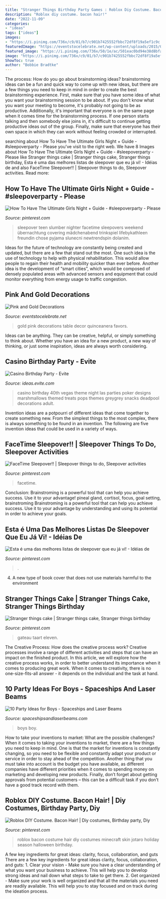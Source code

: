 ```yaml
---
title: "Stranger Things Birthday Party Games : Roblox Diy Costume. Bacon Hair!"
description: "Roblox diy costume. bacon hair!"
date: "2022-11-09"
categories:
- "ideas"
tags: ["ideas"]
images:
- "https://i.pinimg.com/736x/c9/01/b7/c901b7425552fbbc72df8f19a5ef1c9c.jpg"
featuredImage: "https://eventstocelebrate.net/wp-content/uploads/2015/03/Pink-and-Gold-Party-Table-Decor-eventstocelebrate.net-LoveDoveFruits-ad.jpg"
featured_image: "https://i.pinimg.com/736x/50/1e/ac/501eac0bd94e38d8bfa580bdc5ca18c5.jpg"
image: "https://i.pinimg.com/736x/c9/01/b7/c901b7425552fbbc72df8f19a5ef1c9c.jpg"
ShowToc: true
author: "Bobbie Bradtke"
---
```



The process: How do you go about brainstorming ideas?
brainstorming ideas can be a fun and quick way to come up with new ideas, but there are a few things you need to keep in mind in order to create the best brainstorming experience. First, make sure that you have some idea of what you want your brainstorming session to be about. If you don't know what you want your meeting to become, it's probably not going to be as productive. Additionally, it's important that everyone is on the same page when it comes time for the brainstorming process. If one person starts talking and then somebody else joins in, it's difficult to continue getting productive ideas out of the group. Finally, make sure that everyone has their own space in which they can work without feeling crowded or interrupted.

	

		
searching about How To Have The Ultimate Girls Night + Guide - #sleepoverparty - Please you've visit to the right web. We have 8 Images about How To Have The Ultimate Girls Night + Guide - #sleepoverparty - Please like Stranger things cake | Stranger things cake, Stranger things birthday, Esta é uma das melhores listas de sleepover que eu já vi! - Idéias de and also FaceTime Sleepover!! | Sleepover things to do, Sleepover activities. Read more:
		
    
## How To Have The Ultimate Girls Night + Guide - #sleepoverparty - Please

<img loading=lazy src="https://i.pinimg.com/736x/a4/5a/de/a45ade5d810bf1ea25f6b68af2ab754c.jpg" onerror="this.onerror=null;this.src='https://tse4.mm.bing.net/th?id=OIP.0PLSnuQhVBC-TFmUsJghdwHaLG&amp;pid=15.1';" alt="How To Have The Ultimate Girls Night + Guide - #sleepoverparty - Please">

_Source: pinterest.com_

>sleepover teen slumber nighter facetime sleepovers weekend übernachtung covering mädchenabend trinkspiel lifebykathleen freundin chose pyjama slunecni newtrendspin dolanim. 

	

Ideas for the future of technology are constantly being created and updated, but there are a few that stand out the most. One such idea is the use of technology to help with physical rehabilitation. This would allow people to regain their health and mobility quicker than ever before. Another idea is the development of “smart cities”, which would be composed of densely populated areas with advanced sensors and equipment that could monitor everything from energy usage to traffic congestion.

    
## Pink And Gold Decorations

<img loading=lazy src="https://eventstocelebrate.net/wp-content/uploads/2015/03/Pink-and-Gold-Party-Table-Decor-eventstocelebrate.net-LoveDoveFruits-ad.jpg" onerror="this.onerror=null;this.src='https://tse4.mm.bing.net/th?id=OIP.CaugqxTKmIDuX8H22JsTZwHaKW&amp;pid=15.1';" alt="Pink and Gold Decorations">

_Source: eventstocelebrate.net_

>gold pink decorations table decor quinceanera favors. 

	

Ideas can be anything. They can be creative, helpful, or simply something to think about. Whether you have an idea for a new product, a new way of thinking, or just some inspiration, ideas are always worth considering.

    
## Casino Birthday Party - Evite

<img loading=lazy src="http://ideas.evite.com/media/Marshmallow-Skewers.jpg" onerror="this.onerror=null;this.src='https://tse3.mm.bing.net/th?id=OIP.ot4YZUyLTWjpQDTsKpsygQHaLH&amp;pid=15.1';" alt="Casino Birthday Party - Evite">

_Source: ideas.evite.com_

>casino birthday 40th vegas theme night las parties poker designs marshmallows themed treats pops themes greygrey snacks deadpool decorations adult. 

	

Invention ideas are a potpourri of different ideas that come together to create something new. From the simplest things to the most complex, there is always something to be found in an invention. The following are five invention ideas that could be used in a variety of ways.

    
## FaceTime Sleepover!! | Sleepover Things To Do, Sleepover Activities

<img loading=lazy src="https://i.pinimg.com/736x/10/30/e3/1030e36f6468c46f0e64fb08a759e91d.jpg" onerror="this.onerror=null;this.src='https://tse1.mm.bing.net/th?id=OIP.K5CIgkRcDs48s1O1PDOhpgHaJ3&amp;pid=15.1';" alt="FaceTime Sleepover!! | Sleepover things to do, Sleepover activities">

_Source: pinterest.com_

>facetime. 

	

Conclusion: Brainstroming is a powerful tool that can help you achieve success. Use it to your advantage!
pineal gland, cortisol, focus, goal setting, brainstroming
Brainstroming is a powerful tool that can help you achieve success. Use it to your advantage by understanding and using its potential in order to achieve your goals.

    
## Esta é Uma Das Melhores Listas De Sleepover Que Eu Já Vi! - Idéias De

<img loading=lazy src="https://i.pinimg.com/736x/c9/01/b7/c901b7425552fbbc72df8f19a5ef1c9c.jpg" onerror="this.onerror=null;this.src='https://tse1.mm.bing.net/th?id=OIP.bceSlomFwtiywziSJqnHwwHaJ3&amp;pid=15.1';" alt="Esta é uma das melhores listas de sleepover que eu já vi! - Idéias de">

_Source: pinterest.com_

>. 

	

4. A new type of book cover that does not use materials harmful to the environment 

    
## Stranger Things Cake | Stranger Things Cake, Stranger Things Birthday

<img loading=lazy src="https://i.pinimg.com/736x/0e/73/c6/0e73c6014683351f8d787dad64e38446.jpg" onerror="this.onerror=null;this.src='https://tse3.mm.bing.net/th?id=OIP.1z4-ajA9IS8aqEUr8AGBEwHaJ3&amp;pid=15.1';" alt="Stranger things cake | Stranger things cake, Stranger things birthday">

_Source: pinterest.com_

>gateau taart eleven. 

	

The Creative Process: How does the creative process work?
Creative processes involve a range of different activities and steps that can have an impact on the finished product. In this article, we will explore how the creative process works, in order to better understand its importance when it comes to producing great work.
When it comes to creativity, there is no one-size-fits-all answer - it depends on the individual and the task at hand.

    
## 10 Party Ideas For Boys - Spaceships And Laser Beams

<img loading=lazy src="https://spaceshipsandlaserbeams.com/wp-content/uploads/2015/09/10-party-ideas-for-boys.jpg.jpg" onerror="this.onerror=null;this.src='https://tse4.mm.bing.net/th?id=OIP.5M3QRLBHpU8-tOs2XJkpPgHaLH&amp;pid=15.1';" alt="10 Party Ideas for Boys - Spaceships and Laser Beams">

_Source: spaceshipsandlaserbeams.com_

>boys boy. 

	

How to take your inventions to market: What are the possible challenges?
When it comes to taking your inventions to market, there are a few things you need to keep in mind. One is that the market for inventions is constantly changing, so you need to be flexible and constantly adapt your product or service in order to stay ahead of the competition. Another thing that you must take into account is the budget you have available, as different companies have different priorities when it comes to spending money on marketing and developing new products. Finally, don’t forget about getting approvals from potential customers – this can be a difficult task if you don’t have a good track record with them.

    
## Roblox DIY Costume. Bacon Hair! | Diy Costumes, Birthday Party, Diy

<img loading=lazy src="https://i.pinimg.com/736x/50/1e/ac/501eac0bd94e38d8bfa580bdc5ca18c5.jpg" onerror="this.onerror=null;this.src='https://tse1.mm.bing.net/th?id=OIP.vS5Gre6INGEyrDfueaXEfwHaJ3&amp;pid=15.1';" alt="Roblox DIY Costume. Bacon Hair! | Diy costumes, Birthday party, Diy">

_Source: pinterest.com_

>roblox bacon costume hair diy costumes minecraft skin jotaro holiday season halloween birthday. 

	

A few key ingredients for great ideas: clarity, focus, collaboration, and guts
There are a few key ingredients for great ideas clarity, focus, collaboration, and guts: 1. Clear your vision - Make sure you have a clear understanding of what you want your business to achieve. This will help you to develop strong ideas and nail down what steps to take to get there.
2. Get organized - Make sure your work is well organized and that all the materials you need are readily available. This will help you to stay focused and on track during the ideation process.

